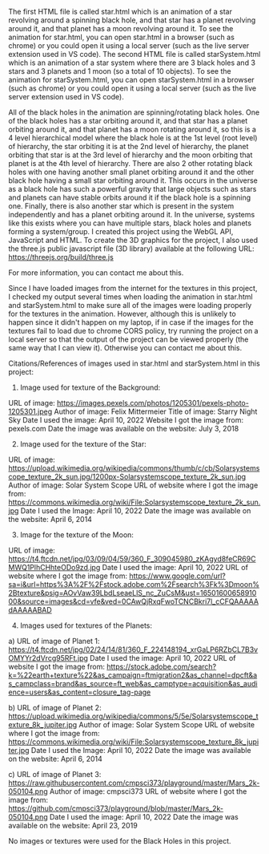 The first HTML file is called star.html which is an animation of a star revolving around a spinning black hole, and that star has a planet revolving around it, and that planet has a moon revolving around it. To see the animation for star.html, you can open star.html in a browser (such as chrome) or you could open it using a local server (such as the live server extension used in VS code). The second HTML file is called starSystem.html which is an animation of a star system where there are 3 black holes and 3 stars and 3 planets and 1 moon (so a total of 10 objects). To see the animation for starSystem.html, you can open starSystem.html in a browser (such as chrome) or you could open it using a local server (such as the live server extension used in VS code).

All of the black holes in the animation are spinning/rotating black holes. One of the black holes has a star orbiting around it, and that star has a planet orbiting around it, and that planet has a moon rotating around it, so this is a 4 level hierarchical model where the black hole is at the 1st level (root level) of hierarchy, the star orbiting it is at the 2nd level of hierarchy, the planet orbiting that star is at the 3rd level of hierarchy and the moon orbiting that planet is at the 4th level of hierarchy. There are also 2 other rotating black holes with one having another small planet orbiting around it and the other black hole having a small star orbiting around it. This occurs in the universe as a black hole has such a powerful gravity that large objects such as stars and planets can have stable orbits around it if the black hole is a spinning one. Finally, there is also another star which is present in the system independently and has a planet orbiting around it. In the universe, systems like this exists where you can have multiple stars, black holes and planets forming a system/group. I created this project using the WebGL API, JavaScript and HTML. To create the 3D graphics for the project, I also used the three.js public javascript file (3D library) available at the following URL: https://threejs.org/build/three.js  

For more information, you can contact me about this.

Since I have loaded images from the internet for the textures in this project, I checked my output several times when loading the animation in star.html and starSystem.html to make sure all of the images were loading properly for the textures in the animation. However, although this is unlikely to happen since it didn't happen on my laptop, if in case if the images for the textures fail to load due to chrome CORS policy, try running  the project on a local server so that the output of the project can be viewed properly (the same way that I can view it). Otherwise you can contact me about this.

Citations/References of images used in star.html and starSystem.html in this project:

1) Image used for texture of the Background:

URL of image: https://images.pexels.com/photos/1205301/pexels-photo-1205301.jpeg
Author of image: Felix Mittermeier
Title of image: Starry Night Sky
Date I used the image: April 10, 2022
Website I got the image from: pexels.com
Date the image was available on the website: July 3, 2018

2) Image used for the texture of the Star:

URL of image: https://upload.wikimedia.org/wikipedia/commons/thumb/c/cb/Solarsystemscope_texture_2k_sun.jpg/1200px-Solarsystemscope_texture_2k_sun.jpg
Author of image: Solar System Scope
URL of website where I got the image from: https://commons.wikimedia.org/wiki/File:Solarsystemscope_texture_2k_sun.jpg
Date I used the Image: April 10, 2022
Date the image was available on the website: April 6, 2014

3) Image for the texture of the Moon:

URL of image: https://t4.ftcdn.net/jpg/03/09/04/59/360_F_309045980_zKAgyd8feCR69CMWQ1PlhCHhteODo9zd.jpg
Date I used the image: April 10, 2022
URL of website where I got the image from: https://www.google.com/url?sa=i&url=https%3A%2F%2Fstock.adobe.com%2Fsearch%3Fk%3Dmoon%2Btexture&psig=AOvVaw39LbdLseaeLlS_nc_ZuCsM&ust=1650160065891000&source=images&cd=vfe&ved=0CAwQjRxqFwoTCNCBkri7l_cCFQAAAAAdAAAAABAD

4) Images used for textures of the Planets:

a) URL of image of Planet 1: https://t4.ftcdn.net/jpg/02/24/14/81/360_F_224148194_xrGaLP6RZbCL7B3vOMYYr2dVrcg95RFt.jpg
Date I used the image: April 10, 2022
URL of website I got the image from: https://stock.adobe.com/search?k=%22earth+texture%22&as_campaign=ftmigration2&as_channel=dpcft&as_campclass=brand&as_source=ft_web&as_camptype=acquisition&as_audience=users&as_content=closure_tag-page

b) URL of image of Planet 2: https://upload.wikimedia.org/wikipedia/commons/5/5e/Solarsystemscope_texture_8k_jupiter.jpg
Author of image: Solar System Scope
URL of website where I got the image from: https://commons.wikimedia.org/wiki/File:Solarsystemscope_texture_8k_jupiter.jpg
Date I used the Image: April 10, 2022
Date the image was available on the website: April 6, 2014


c) URL of image of Planet 3: https://raw.githubusercontent.com/cmpsci373/playground/master/Mars_2k-050104.png
Author of image: cmpsci373
URL of website where I got the image from: https://github.com/cmpsci373/playground/blob/master/Mars_2k-050104.png
Date I used the image: April 10, 2022
Date the image was available on the website: April 23, 2019

No images or textures were used for the Black Holes in this project.